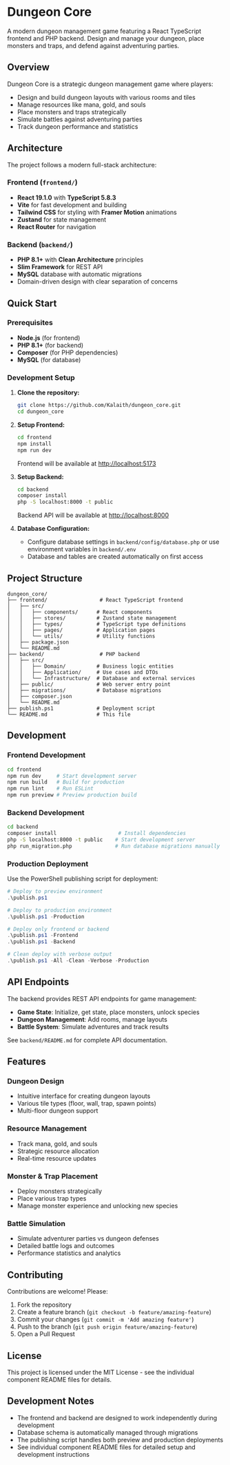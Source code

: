 # Dungeon Core

A modern dungeon management game featuring a React TypeScript frontend and PHP backend. Design and manage your dungeon, place monsters and traps, and defend against adventuring parties.

## Overview

Dungeon Core is a strategic dungeon management game where players:
- Design and build dungeon layouts with various rooms and tiles
- Manage resources like mana, gold, and souls
- Place monsters and traps strategically
- Simulate battles against adventuring parties
- Track dungeon performance and statistics

## Architecture

The project follows a modern full-stack architecture:

### Frontend (`frontend/`)
- **React 19.1.0** with **TypeScript 5.8.3**
- **Vite** for fast development and building
- **Tailwind CSS** for styling with **Framer Motion** animations
- **Zustand** for state management
- **React Router** for navigation

### Backend (`backend/`)
- **PHP 8.1+** with **Clean Architecture** principles
- **Slim Framework** for REST API
- **MySQL** database with automatic migrations
- Domain-driven design with clear separation of concerns

## Quick Start

### Prerequisites
- **Node.js** (for frontend)
- **PHP 8.1+** (for backend)
- **Composer** (for PHP dependencies)
- **MySQL** (for database)

### Development Setup

1. **Clone the repository:**
   ```bash
   git clone https://github.com/Kalaith/dungeon_core.git
   cd dungeon_core
   ```

2. **Setup Frontend:**
   ```bash
   cd frontend
   npm install
   npm run dev
   ```
   Frontend will be available at [http://localhost:5173](http://localhost:5173)

3. **Setup Backend:**
   ```bash
   cd backend
   composer install
   php -S localhost:8000 -t public
   ```
   Backend API will be available at [http://localhost:8000](http://localhost:8000)

4. **Database Configuration:**
   - Configure database settings in `backend/config/database.php` or use environment variables in `backend/.env`
   - Database and tables are created automatically on first access

## Project Structure

```
dungeon_core/
├── frontend/                 # React TypeScript frontend
│   ├── src/
│   │   ├── components/      # React components
│   │   ├── stores/          # Zustand state management
│   │   ├── types/           # TypeScript type definitions
│   │   ├── pages/           # Application pages
│   │   └── utils/           # Utility functions
│   ├── package.json
│   └── README.md
├── backend/                  # PHP backend
│   ├── src/
│   │   ├── Domain/          # Business logic entities
│   │   ├── Application/     # Use cases and DTOs
│   │   └── Infrastructure/  # Database and external services
│   ├── public/              # Web server entry point
│   ├── migrations/          # Database migrations
│   ├── composer.json
│   └── README.md
├── publish.ps1              # Deployment script
└── README.md                # This file
```

## Development

### Frontend Development
```bash
cd frontend
npm run dev     # Start development server
npm run build   # Build for production
npm run lint    # Run ESLint
npm run preview # Preview production build
```

### Backend Development
```bash
cd backend
composer install                    # Install dependencies
php -S localhost:8000 -t public    # Start development server
php run_migration.php              # Run database migrations manually
```

### Production Deployment

Use the PowerShell publishing script for deployment:

```powershell
# Deploy to preview environment
.\publish.ps1

# Deploy to production environment  
.\publish.ps1 -Production

# Deploy only frontend or backend
.\publish.ps1 -Frontend
.\publish.ps1 -Backend

# Clean deploy with verbose output
.\publish.ps1 -All -Clean -Verbose -Production
```

## API Endpoints

The backend provides REST API endpoints for game management:

- **Game State**: Initialize, get state, place monsters, unlock species
- **Dungeon Management**: Add rooms, manage layouts
- **Battle System**: Simulate adventures and track results

See `backend/README.md` for complete API documentation.

## Features

### Dungeon Design
- Intuitive interface for creating dungeon layouts
- Various tile types (floor, wall, trap, spawn points)
- Multi-floor dungeon support

### Resource Management
- Track mana, gold, and souls
- Strategic resource allocation
- Real-time resource updates

### Monster & Trap Placement
- Deploy monsters strategically
- Place various trap types
- Manage monster experience and unlocking new species

### Battle Simulation
- Simulate adventurer parties vs dungeon defenses
- Detailed battle logs and outcomes
- Performance statistics and analytics

## Contributing

Contributions are welcome! Please:

1. Fork the repository
2. Create a feature branch (`git checkout -b feature/amazing-feature`)
3. Commit your changes (`git commit -m 'Add amazing feature'`)
4. Push to the branch (`git push origin feature/amazing-feature`)
5. Open a Pull Request

## License

This project is licensed under the MIT License - see the individual component README files for details.

## Development Notes

- The frontend and backend are designed to work independently during development
- Database schema is automatically managed through migrations
- The publishing script handles both preview and production deployments
- See individual component README files for detailed setup and development instructions